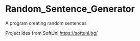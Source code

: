 # Random_Sentence_Generator
A program creating random sentences

Project idea from SoftUni 
https://softuni.bg/
